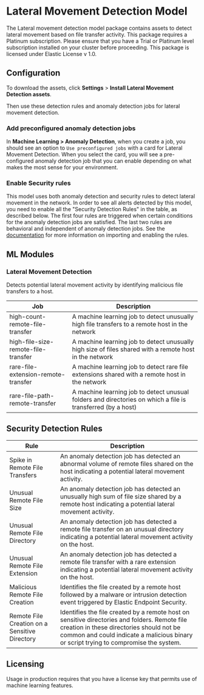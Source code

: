 # Lateral Movement Detection Model

The Lateral movement detection model package contains assets to detect lateral movement based on file transfer activity. This package requires a Platinum subscription. Please ensure that you have a Trial or Platinum level subscription installed on your cluster before proceeding. This package is licensed under Elastic License v 1.0.

## Configuration

To download the assets, click **Settings** > **Install Lateral Movement Detection assets**. 

Then use these detection rules and anomaly detection jobs for lateral movement detection.

### Add preconfigured anomaly detection jobs

In **Machine Learning > Anomaly Detection**, when you create a job, you should see an option to `Use preconfigured jobs` with a card for Lateral Movement Detection. When you select the card, you will see a pre-configured anomaly detection job that you can enable depending on what makes the most sense for your environment.

### Enable Security rules

This model uses both anomaly detection and security rules to detect lateral movement in the network. In order to see all alerts detected by this model, you need to enable all the "Security Detection Rules" in the table, as described below. The first four rules are triggered when certain conditions for the anomaly detection jobs are satisfied. The last two rules are behavioral and independent of anomaly detection jobs. See the [documentation](https://www.elastic.co/guide/en/security/current/detection-engine-overview.html) for more information on importing and enabling the rules.

## ML Modules

### Lateral Movement Detection 

Detects potential lateral movement activity by identifying malicious file transfers to a host.

| Job | Description                                                                                                 |
|---|-------------------------------------------------------------------------------------------------------------|
| high-count-remote-file-transfer | A machine learning job to detect unusually high file transfers to a remote host in the network              | 
| high-file-size-remote-file-transfer | A machine learning job to detect unusually high size of files shared with a remote host in the network      |
| rare-file-extension-remote-transfer | A machine learning job to detect rare file extensions shared with a remote host in the network              |
| rare-file-path-remote-transfer | A machine learning job to detect unusual folders and directories on which a file is transferred (by a host) |


## Security Detection Rules

| Rule                                          | Description                                                                                                                                                                                                                        |
|-----------------------------------------------|------------------------------------------------------------------------------------------------------------------------------------------------------------------------------------------------------------------------------------|
| Spike in Remote File Transfers                | An anomaly detection job has detected an abnormal volume of remote files shared on the host indicating a potential lateral movement activity.                                                                                      |
| Unusual Remote File Size                      | An anomaly detection job has detected an unusually high sum of file size shared by a remote host indicating a potential lateral movement activity.                                                                                 |
| Unusual Remote File Directory                 | An anomaly detection job has detected a remote file transfer on an unusual directory indicating a potential lateral movement activity on the host.                                                                                 |
| Unusual Remote File Extension                 | An anomaly detection job has detected a remote file transfer with a rare extension indicating a potential lateral movement activity on the host.                                                                                   |
| Malicious Remote File Creation                | Identifies the file created by a remote host followed by a malware or intrusion detection event triggered by Elastic Endpoint Security.                                                                                            |
| Remote File Creation on a Sensitive Directory | Identifies the file created by a remote host on sensitive directories and folders. Remote file creation in these directories should not be common and could indicate a malicious binary or script trying to compromise the system. |                                                                           |

## Licensing
Usage in production requires that you have a license key that permits use of machine learning features.
